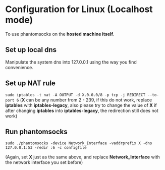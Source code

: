 # Configuration for Linux (Localhost mode)
To use phantomsocks on the **hosted machine itself**.
## Set up local dns

Manipulate the system dns into 127.0.0.1 using the way you find convenience.

## Set up NAT rule

`sudo iptables -t nat -A OUTPUT -d X.0.0.0/8 -p tcp -j REDIRECT --to-port 6` (**X** can be any number from 2 - 239, if this do not work, replace **iptables** with **iptables-legacy**, also please try to change the value of **X** if after changing **iptables** into **iptables-legacy**, the redirection still does not work)

## Run phantomsocks

`sudo ./phantomsocks -device Network_Interface -vaddrprefix X -dns 127.0.0.1:53 -redir :6 -c configfile `

(Again, set **X** just as the same above, and replace **Network_Interface** with the network interface you set before)
